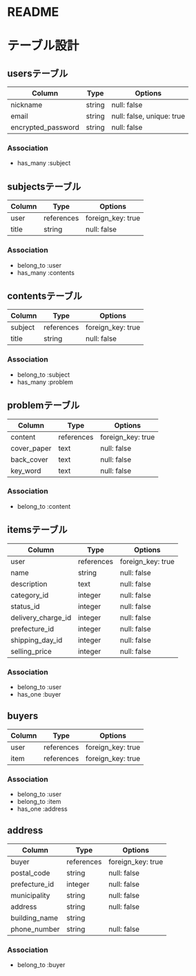 # README

# テーブル設計

## usersテーブル

| Column              | Type    | Options                    |
| ----------          | ------  | ----------                 |
| nickname            | string  | null: false                |
| email               | string  | null: false, unique: true  |
| encrypted_password  | string  | null: false                |

### Association

- has_many  :subject


## subjectsテーブル

| Column              | Type          | Options           |
| ----------          | ------        | ----------        |
| user                | references    | foreign_key: true |
| title               | string        | null: false       | 
          
### Association

- belong_to  :user
- has_many  :contents

## contentsテーブル

| Column              | Type          | Options           |
| ----------          | ------        | ----------        |
| subject             | references    | foreign_key: true |
| title               | string        | null: false       | 
          
### Association

- belong_to  :subject
- has_many  :problem

## problemテーブル

| Column              | Type          | Options           |
| ----------          | ------        | ----------        |
| content             | references    | foreign_key: true |
| cover_paper         | text          | null: false       |
| back_cover          | text          | null: false       |
| key_word            | text          | null: false       | 
          
### Association

- belong_to  :content
















## itemsテーブル

| Column              | Type          | Options           |
| ----------          | ------        | ----------        |
| user                | references    | foreign_key: true |
| name                | string        | null: false       |
| description         | text          | null: false       |   <!-- 商品説明 -->
| category_id         | integer       | null: false       |   <!-- カテゴリー：Activehash -->
| status_id           | integer       | null: false       |   <!-- 商品状況：Activehash -->
| delivery_charge_id  | integer       | null: false       |   <!-- 配送料の負担：Activehash -->
| prefecture_id       | integer       | null: false       |   <!-- 発送元の地域：Activehash -->
| shipping_day_id    | integer       | null: false       |   <!-- 発送までの日数：Activehash -->
| selling_price       | integer       | null: false       |   
          
### Association

- belong_to  :user
- has_one  :buyer

## buyers
 Column               | Type          | Options           |
| ----------          | ------        | ----------        |
| user                | references    | foreign_key: true |
| item                | references    | foreign_key: true |

### Association

- belong_to  :user
- belong_to  :item
- has_one  :address

## address
 Column               | Type          | Options           |
| ----------          | ------        | ----------        |
| buyer               | references    | foreign_key: true |
| postal_code         | string        | null: false       |  <!-- 郵便番号 -->
| prefecture_id       | integer       | null: false       |  <!-- 都道府県 -->
| municipality        | string        | null: false       |  <!-- 市区町村 -->
| address             | string        | null: false       |  <!-- 番地 -->
| building_name       | string        |                   |  <!-- 建物名 -->
| phone_number        | string        | null: false       |  <!-- 電話番号 -->

### Association
- belong_to :buyer